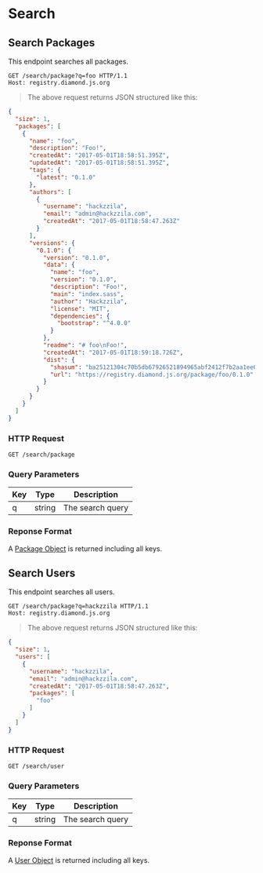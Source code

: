 # Search

## Search Packages

This endpoint searches all packages.

```http
GET /search/package?q=foo HTTP/1.1
Host: registry.diamond.js.org
```

> The above request returns JSON structured like this:

```json
{
  "size": 1,
  "packages": [
    {
      "name": "foo",
      "description": "Foo!",
      "createdAt": "2017-05-01T18:58:51.395Z",
      "updatedAt": "2017-05-01T18:58:51.395Z",
      "tags": {
        "latest": "0.1.0"
      },
      "authors": [
        {
          "username": "hackzzila",
          "email": "admin@hackzzila.com",
          "createdAt": "2017-05-01T18:58:47.263Z"
        }
      ],
      "versions": {
        "0.1.0": {
          "version": "0.1.0",
          "data": {
            "name": "foo",
            "version": "0.1.0",
            "description": "Foo!",
            "main": "index.sass",
            "author": "Hackzzila",
            "license": "MIT",
            "dependencies": {
              "bootstrap": "^4.0.0"
            }
          },
          "readme": "# foo\nFoo!",
          "createdAt": "2017-05-01T18:59:18.726Z",
          "dist": {
            "shasum": "ba25121304c70b5db67926521894965abf2412f7b2aa1ee6b505ea70571f058f",
            "url": "https://registry.diamond.js.org/package/foo/0.1.0"
          }
        }
      }
    }
  ]
}

```

### HTTP Request

`GET /search/package`

### Query Parameters
| Key | Type | Description |
|-----|------|-------------|
| q | string | The search query |

### Reponse Format

A [Package Object](#package-object) is returned including all keys.



## Search Users

This endpoint searches all users.

```http
GET /search/package?q=hackzzila HTTP/1.1
Host: registry.diamond.js.org
```

> The above request returns JSON structured like this:

```json
{
  "size": 1,
  "users": [
    {
      "username": "hackzzila",
      "email": "admin@hackzzila.com",
      "createdAt": "2017-05-01T18:58:47.263Z",
      "packages": [
        "foo"
      ]
    }
  ]
}

```

### HTTP Request

`GET /search/user`

### Query Parameters
| Key | Type | Description |
|-----|------|-------------|
| q | string | The search query |

### Reponse Format

A [User Object](#user-object) is returned including all keys.